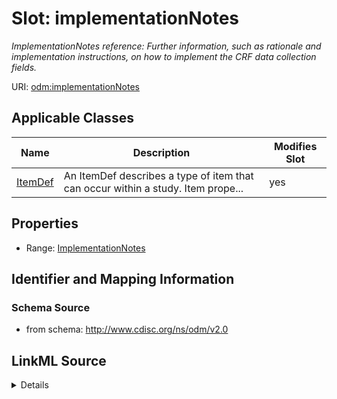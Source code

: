 # Slot: implementationNotes


_ImplementationNotes reference: Further information, such as rationale and implementation instructions, on how to implement the CRF data collection fields._



URI: [odm:implementationNotes](http://www.cdisc.org/ns/odm/v2.0/implementationNotes)



<!-- no inheritance hierarchy -->




## Applicable Classes

| Name | Description | Modifies Slot |
| --- | --- | --- |
[ItemDef](ItemDef.md) | An ItemDef describes a type of item that can occur within a study. Item prope... |  yes  |







## Properties

* Range: [ImplementationNotes](ImplementationNotes.md)





## Identifier and Mapping Information







### Schema Source


* from schema: http://www.cdisc.org/ns/odm/v2.0




## LinkML Source

<details>
```yaml
name: implementationNotes
description: 'ImplementationNotes reference: Further information, such as rationale
  and implementation instructions, on how to implement the CRF data collection fields.'
from_schema: http://www.cdisc.org/ns/odm/v2.0
rank: 1000
alias: implementationNotes
domain_of:
- ItemDef
range: ImplementationNotes

```
</details>